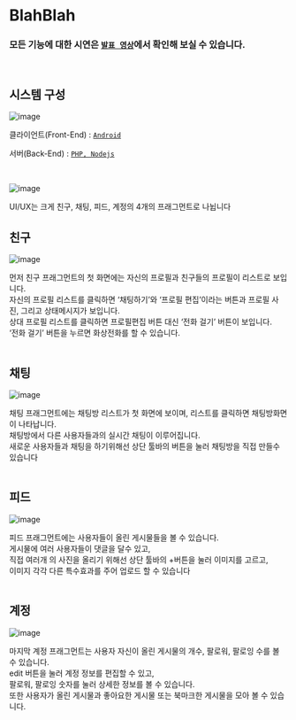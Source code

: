 # BlahBlah

### 모든 기능에 대한 시연은 [`발표 영상`](https://youtu.be/1aEfryppHv4?t=194)에서 확인해 보실 수 있습니다.

<br/>

## 시스템 구성
![image](https://user-images.githubusercontent.com/44316546/159028178-cb074b97-e259-4681-aa23-e626763bf6a7.png)

클라이언트(Front-End) : [`Android`](https://github.com/guswns3371/AllThatLyrics) 

서버(Back-End) : [`PHP, Nodejs`](https://github.com/guswns3371/talky)  

<br/>

![image](https://user-images.githubusercontent.com/44316546/159028205-674665a6-087f-47fb-8246-28479fd1c5e6.png)

UI/UX는 크게 친구, 채팅, 피드, 계정의 4개의 프래그먼트로 나뉩니다
<br/>

## 친구 
![image](https://user-images.githubusercontent.com/44316546/159028220-e4519312-787d-4f44-b9be-2b3d27f59daf.png)

먼저 친구 프래그먼트의 첫 화면에는 자신의 프로필과 친구들의 프로필이 리스트로 보입니다.  
자신의 프로필 리스트를 클릭하면 ‘채팅하기’와 ‘프로필 편집’이라는 버튼과 프로필 사진, 그리고 상태메시지가 보입니다.  
상대 프로필 리스트를 클릭하면 프로필편집 버튼 대신 ‘전화 걸기’ 버튼이 보입니다.  
‘전화 걸기’ 버튼을 누르면 화상전화를 할 수 있습니다.  
<br/>

## 채팅
![image](https://user-images.githubusercontent.com/44316546/159028241-e8996ec9-997f-496a-9dec-5dfd39d737ba.png)

채팅 프래그먼트에는 채팅방 리스트가 첫 화면에 보이며, 리스트를 클릭하면 채팅방화면이 나타납니다.   
채팅방에서 다른 사용자들과의 실시간 채팅이 이루어집니다.  
새로운 사용자들과 채팅을 하기위해선 상단 툴바의 버튼을 눌러 채팅방을 직접 만들수 있습니다  
<br/>

## 피드
![image](https://user-images.githubusercontent.com/44316546/159028253-c574e16c-8202-47f2-acaa-e09d03b0ee96.png)

피드 프래그먼트에는 사용자들이 올린 게시물들을 볼 수 있습니다.  
게시물에 여러 사용자들이 댓글을 달수 있고,  
직접 여러개 의 사진을 올리기 위해선 상단 툴바의 +버튼을 눌러 이미지를 고르고,  
이미지 각각 다른 특수효과를 주어 업로드 할 수 있습니다  
<br/>

## 계정
![image](https://user-images.githubusercontent.com/44316546/159028267-55b5bc9e-0c6e-4e45-a82e-6d6b77603033.png)

마지막 계정 프래그먼트는 사용자 자신이 올린 게시물의 개수, 팔로워, 팔로잉 수를 볼 수 있습니다.  
edit 버튼을 눌러 계정 정보를 편집할 수 있고,  
팔로워, 팔로잉 숫자를 눌러 상세한 정보를 볼 수 있습니다.  
또한 사용자가 올린 게시물과 좋아요한 게시물 또는 북마크한 게시물을 모아 볼 수 있습니다.  
<br/>


